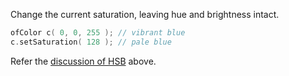 Change the current saturation, leaving hue and brightness intact.

```cpp
ofColor c( 0, 0, 255 ); // vibrant blue
c.setSaturation( 128 ); // pale blue
```

Refer the [discussion of HSB](#HSB) above.





